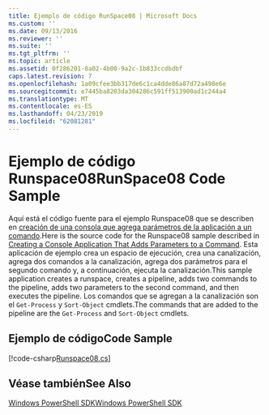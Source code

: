 ```yaml
---
title: Ejemplo de código RunSpace08 | Microsoft Docs
ms.custom: ''
ms.date: 09/13/2016
ms.reviewer: ''
ms.suite: ''
ms.tgt_pltfrm: ''
ms.topic: article
ms.assetid: 0f286201-8a02-4b00-9a2c-1b833ccdbdbf
caps.latest.revision: 7
ms.openlocfilehash: 1a09cfee3bb317de6c1ca4dde86a87d72a498e6e
ms.sourcegitcommit: e7445ba8203da304286c591ff513900ad1c244a4
ms.translationtype: MT
ms.contentlocale: es-ES
ms.lasthandoff: 04/23/2019
ms.locfileid: "62081281"
---
```

# <a name="runspace08-code-sample"></a><span data-ttu-id="aa1f5-102">Ejemplo de código Runspace08</span><span class="sxs-lookup"><span data-stu-id="aa1f5-102">RunSpace08 Code Sample</span></span>

<span data-ttu-id="aa1f5-103">Aquí está el código fuente para el ejemplo Runspace08 que se describen en [creación de una consola que agrega parámetros de la aplicación a un comando](http://msdn.microsoft.com/en-us/848b2b46-60f1-4a86-b448-cfc7c0cccfba).</span><span class="sxs-lookup"><span data-stu-id="aa1f5-103">Here is the source code for the Runspace08 sample described in [Creating a Console Application That Adds Parameters to a Command](http://msdn.microsoft.com/en-us/848b2b46-60f1-4a86-b448-cfc7c0cccfba).</span></span> <span data-ttu-id="aa1f5-104">Esta aplicación de ejemplo crea un espacio de ejecución, crea una canalización, agrega dos comandos a la canalización, agrega dos parámetros para el segundo comando y, a continuación, ejecuta la canalización.</span><span class="sxs-lookup"><span data-stu-id="aa1f5-104">This sample application creates a runspace, creates a pipeline, adds two commands to the pipeline, adds two parameters to the second command, and then executes the pipeline.</span></span> <span data-ttu-id="aa1f5-105">Los comandos que se agregan a la canalización son el `Get-Process` y `Sort-Object` cmdlets.</span><span class="sxs-lookup"><span data-stu-id="aa1f5-105">The commands that are added to the pipeline are the `Get-Process` and `Sort-Object` cmdlets.</span></span>

## <a name="code-sample"></a><span data-ttu-id="aa1f5-106">Ejemplo de código</span><span class="sxs-lookup"><span data-stu-id="aa1f5-106">Code Sample</span></span>

[!code-csharp[Runspace08.cs](../../powershell-sdk-samples/SDK-2.0/csharp/Runspace08/Runspace08.cs#L11-L86 "Runspace08.cs")]

## <a name="see-also"></a><span data-ttu-id="aa1f5-107">Véase también</span><span class="sxs-lookup"><span data-stu-id="aa1f5-107">See Also</span></span>

[<span data-ttu-id="aa1f5-108">Windows PowerShell SDK</span><span class="sxs-lookup"><span data-stu-id="aa1f5-108">Windows PowerShell SDK</span></span>](../windows-powershell-reference.md)